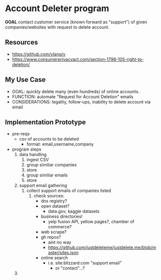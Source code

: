 # Account Deleter program
**GOAL** contact customer service (known forward as "support") of given companies/websites with request to delete account.

## Resources
- https://github.com/vlang/v
- https://www.consumerprivacyact.com/section-1798-105-right-to-deletion/

## My Use Case
- GOAL: quickly delete many (even hundreds) of online accounts.
- FUNCTION: automate "Request for Account Deletion" emails
- CONSIDERATIONS: legality, follow-ups, inability to delete account via email

## Implementation Prototype
- pre-reqs
    - csv of accounts to be deleted
        - format: email,username,company
- program steps
    1. data handling
        1. ingest CSV
        2. group similiar companies
        3. store
        4. group similiar emails
        5. store
    2. support email gathering
        1. collect support emails of companies listed
            1. check sources:
                - dns registry?
                - open dataset?
                    - data.gov, kaggle datasets
                - business directories!
                    - yelp fusion API, yellow pages?, chamber of commerce?
                - web scrape?
                - gh repos?
                    - aint no way
                    - https://github.com/justdeleteme/justdelete.me/blob/master/sites.json
                - online search 
                    - i.e. site:blizzard.com "support email"
                        - or "contact"...?
    3. 
